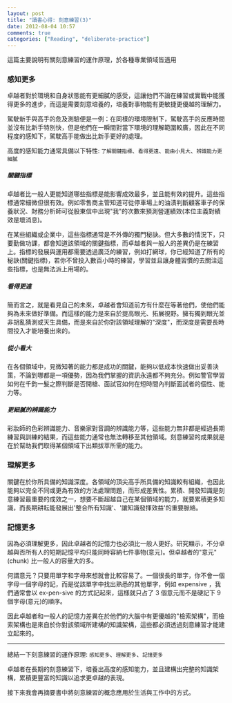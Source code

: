 ```yaml
---
layout: post
title: "讀書心得: 刻意練習(3)"
date: 2012-08-04 10:57
comments: true
categories: ["Reading", "deliberate-practice"]
---
```

這篇主要說明有關刻意練習的運作原理，於各種專業領域皆適用

<!-- more -->

### 感知更多

卓越者對於環境和自身狀態能有更細膩的感受，這讓他們不論在練習或實戰中能獲得更多的進步，而這是需要刻意培養的，培養對事物能有更敏捷更優越的理解力。

駕駛新手與高手的危及測驗便是一例：在同樣的環境限制下，駕駛高手的反應時間並沒有比新手特別快，但是他們在一瞬間對當下環境的理解範圍較廣，因此在不同程度的感知下，駕駛高手能做出比新手更好的處理。

高度的感知能力通常具備以下特性: `了解關鍵指標`、`看得更遠`、`能由小見大`、`辨識能力更細膩`

##### 關鍵指標

卓越者比一般人更能知道哪些指標是能影響成效最多，並且能有效的提升。這些指標通常細微但很有效。例如零售商主管知道可從停車場上的油漬判斷顧客車子的保養狀況、財務分析師可從股東信中出現"我"的次數來預測營運績效(本位主義對績效是壞消息)。

在某些組織或企業中，這些指標通常是不外傳的獨門秘訣。但大多數的情況下，只要勤做功課，都會知道該領域的關鍵指標，而卓越者與一般人的差異仍是在練習上。指標的發展與運用都需要透過廣泛的練習，例如打網球，你已經知道了所有的秘訣(關鍵指標)，若你不曾投入數百小時的練習，學習並且讓身體習慣的去關注這些指標，也是無法派上用場的。

##### 看得更遠

簡而言之，就是看見自己的未來，卓越者會知道前方有什麼在等著他們，使他們能夠為未來做好準備。而這樣的能力是來自於提高眼光、拓展視野。擁有獨到眼光並非胡亂猜測或天生具備，而是來自於你對該領域理解的"深度"，而深度是需要長時間投入才能培養出來的。

##### 從小看大

在各個領域中，見微知著的能力都是成功的關鍵，能夠以低成本快速做出妥善決策，不論到哪都是一項優勢，因為我們掌握的資訊永遠都不夠充分。例如警官學習如何在千鈞一髮之際判斷是否開槍、面試官如何在短時間內判斷面試者的個性、能力等。


##### 更細膩的辨識能力 

彩妝師的色彩辨識能力、音樂家對音調的辨識能力等，這些能力無非都是經過長期練習與訓練的結果，而這些能力通常也無法轉移至其他領域。刻意練習的成果就是在於幫助我們取得某個領域下出類拔萃所需的能力。

### 理解更多

關鍵在於你所具備的知識深度。各領域的頂尖高手所具備的知識較有組織，也因此能夠以完全不同或更為有效的方法處理問題，而形成差異性。累積、開發知識是刻意練習最重要的成效之一，想要不斷超越自己在某個領域的能力，就要累積更多知識，而長期耕耘能發展出'整合所有知識'、'讓知識發揮效益'的重要脈絡。

### 記憶更多

因為必須理解更多，因此卓越者的記憶力也必須比一般人更好。研究顯示，不分卓越與否所有人的短期記憶平均只能同時容納七件事物(意元)。但卓越者的"意元" (chunk) 比一般人的容量大的多。

何謂意元？只要用單字和字母來想就會比較容易了。一個很長的單字，你不會一個字母一個字母的記，而是從該單字中找出熟悉的其他單字，例如 expensive ，我們通常會以 ex-pen-sive 的方式記起來，這樣就只占了 3 個意元而不是硬記下 9 個字母(意元)的順序。

因此卓越者和一般人的記憶力差異在於他們的大腦中有更優越的"檢索架構"，而檢索架構也是來自於你對該領域所建構的知識架構，這些都必須透過刻意練習才能建立起來的。

------------------
  
總結一下刻意練習的運作原理: `感知更多`、`理解更多`、`記憶更多`
  
卓越者在長期的刻意練習下，培養出高度的感知能力，並且建構出完整的知識架構，累積更豐富的知識以追求更卓越的表現。

接下來我會再摘要書中將刻意練習的概念應用於生活與工作中的方式。
